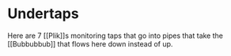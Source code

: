 # Undertaps

Here are 7 [[Plik]]s monitoring taps that go into pipes that take the [[Bubbubbub]] that flows here down instead of up.
